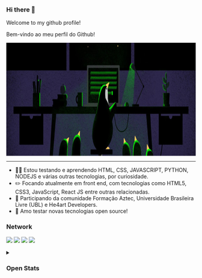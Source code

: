 ### Hi there 👋

Welcome to my github profile!

Bem-vindo ao meu perfil do Github!

<!-- <img src='https://github.com/mblithium.png' alt='my github image' height='200'> -->

<div align="center">
<img align="center" src="https://github.com/mblithium/mblithium/blob/main/img/banner.png?raw=true" width="100%" height="300px" alt="Banner de perfil. By Digital Ocean.">
</div>
<hr>

- 🧑‍🔬 Estou testando e aprendendo HTML, CSS, JAVASCRIPT, PYTHON, NODEJS e várias outras tecnologias, por curiosidade.
- ✏️ Focando atualmente em front end, com tecnologias como HTML5, CSS3, JavaScript, React JS entre outras relacionadas.
- 👤 Participando da comunidade Formação Aztec, Universidade Brasileira Livre (UBL) e He4art Developers.
- 🐧 Amo testar novas tecnologias open source!


### Network
<a href="https://www.linkedin.com/in/mb-matheus-bastos/"><img src="https://img.shields.io/badge/LinkedIn-0077B5?style=for-the-badge&logo=linkedin&logoColor=white"></a>
<a href="https://github.com/mblithium/"><img src="https://img.shields.io/badge/GitHub-100000?style=for-the-badge&logo=github&logoColor=white" /></a>
<a href="https://codepen.io/mblither"><img src="https://img.shields.io/badge/Codepen-000000?style=for-the-badge&logo=codepen&logoColor=white" /></a>
<a href="https://gitlab.com/mblithium"><img src="https://img.shields.io/badge/GitLab-330F63?style=for-the-badge&logo=gitlab&logoColor=white" /></a>

<details>
<summary><h3>Open Stats</h3></summary>
  <img src="https://github-readme-stats.vercel.app/api/top-langs/?username=mblithium&theme=dracula&show_icons=true&layout=compact" />
  <img src="https://github-readme-stats.vercel.app/api?username=mblithium&theme=dracula&show_icons=true&layout=compact"/>
</details>
